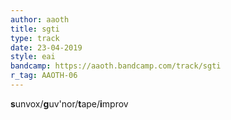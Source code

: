 ```yaml
---
author: aaoth
title: sgti
type: track
date: 23-04-2019
style: eai
bandcamp: https://aaoth.bandcamp.com/track/sgti
r_tag: AAOTH-06
---
```


**s**unvox/**g**uv'nor/**t**ape/**i**mprov

